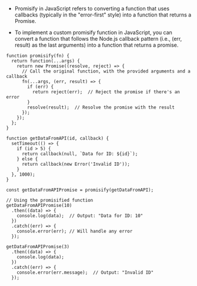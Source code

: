 - Promisify in JavaScript refers to converting a function that uses callbacks (typically in the "error-first" style) into a function that returns a Promise.

- To implement a custom promisify function in JavaScript, you can convert a function that follows the Node.js callback pattern 
  (i.e., (err, result) as the last arguments) into a function that returns a promise.

```
function promisify(fn) {
  return function(...args) {
    return new Promise((resolve, reject) => {
      // Call the original function, with the provided arguments and a callback
      fn(...args, (err, result) => {
        if (err) {
          return reject(err);  // Reject the promise if there's an error
        }
        resolve(result);  // Resolve the promise with the result
      });
    });
  };
}

```


```
function getDataFromAPI(id, callback) {
  setTimeout(() => {
    if (id > 5) {
      return callback(null, `Data for ID: ${id}`);
    } else {
      return callback(new Error('Invalid ID'));
    }
  }, 1000);
}

```


```
const getDataFromAPIPromise = promisify(getDataFromAPI);

// Using the promisified function
getDataFromAPIPromise(10)
  .then((data) => {
    console.log(data);  // Output: "Data for ID: 10"
  })
  .catch((err) => {
    console.error(err); // Will handle any error
  });

getDataFromAPIPromise(3)
  .then((data) => {
    console.log(data);
  })
  .catch((err) => {
    console.error(err.message);  // Output: "Invalid ID"
  });

```














